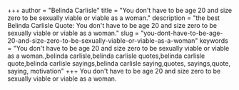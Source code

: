+++
author = "Belinda Carlisle"
title = "You don't have to be age 20 and size zero to be sexually viable or viable as a woman."
description = "the best Belinda Carlisle Quote: You don't have to be age 20 and size zero to be sexually viable or viable as a woman."
slug = "you-dont-have-to-be-age-20-and-size-zero-to-be-sexually-viable-or-viable-as-a-woman"
keywords = "You don't have to be age 20 and size zero to be sexually viable or viable as a woman.,belinda carlisle,belinda carlisle quotes,belinda carlisle quote,belinda carlisle sayings,belinda carlisle saying,quotes, sayings,quote, saying, motivation"
+++
You don't have to be age 20 and size zero to be sexually viable or viable as a woman.
